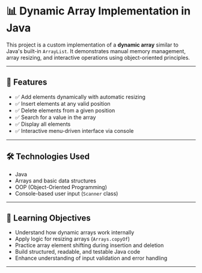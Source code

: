 # 📊 Dynamic Array Implementation in Java

This project is a custom implementation of a **dynamic array** similar to Java's built-in `ArrayList`. It demonstrates manual memory management, array resizing, and interactive operations using object-oriented principles.

---

## 🔧 Features

- ✅ Add elements dynamically with automatic resizing
- ✅ Insert elements at any valid position
- ✅ Delete elements from a given position
- ✅ Search for a value in the array
- ✅ Display all elements
- ✅ Interactive menu-driven interface via console

---

## 🛠 Technologies Used

- Java
- Arrays and basic data structures
- OOP (Object-Oriented Programming)
- Console-based user input (`Scanner` class)

---

## 📌 Learning Objectives

- Understand how dynamic arrays work internally
- Apply logic for resizing arrays (`Arrays.copyOf`)
- Practice array element shifting during insertion and deletion
- Build structured, readable, and testable Java code
- Enhance understanding of input validation and error handling

---
